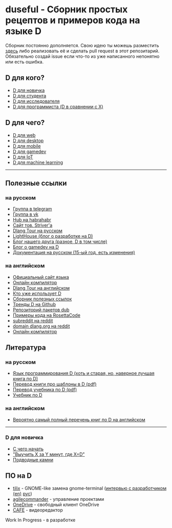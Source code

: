 # duseful - Сборник простых рецептов и примеров кода на языке D

Сборник постоянно дополняется. Свою идею ты можешь разместить
[здесь](https://github.com/deviator/duseful/issues/new) либо
реализовать её и сделать pull request в этот репозитарий. Обязательно
создай issue если что-то из уже написанного непонятно или есть
ошибка.

## D для кого?

* [D для новичка](#d-для-новичка)
* [D для студента][student]
* [D для исследователя][researcher]
* [D для программиста (D в сравнении с X)][comparison]

## D для чего?

* [D для web][web]
* [D для desktop][desktop]
* [D для mobile][mobile]
* [D для gamedev][gamedev]
* [D для IoT][iot]
* [D для machine learning][ml]

---

## Полезные ссылки

### на русском

* [Группа в telegram](https://t.me/dlangru)
* [Группа в vk](https://vk.com/vk_dlang)
* [Hub на habrahabr](https://habrahabr.ru/hub/d/)
* [Сайт тов. Striver'а](http://striver00.ru/D/)
* [Dlang Tour на русском](https://tour.dlang.org/tour/ru/welcome/welcome-to-d)
* [LightHouse (блог о разработке на D)](https://lhs-blog.info/)
* [Блог нашего друга (разное, D в том числе)](http://progcode.ru/)
* [Блог о gamedev на D](http://dlanggamedev.blogspot.ru/)
* [Документация на русском (15-ый год, есть изменения)](https://wiki.dlang.org/Reading_the_documentation_(in_Russian))

### на английском

* [Официальный сайт языка](http://dlang.org)
* [Онлайн компилятор](https://run.dlang.io/)
* [Dlang Tour на английском](https://tour.dlang.org/tour/en/welcome/welcome-to-d)
* [Кто уже использует D](https://dlang.org/orgs-using-d.html)
* [Сборник полезных ссылок](https://github.com/zhaopuming/awesome-d)
* [Тренды D на Github](https://github.com/trending?l=d)
* [Репозиторий пакетов dub](http://code.dlang.org)
* [Примеры кода на RosettaCode](http://rosettacode.org/wiki/Category:D)
* [subreddit на reddit](https://www.reddit.com/r/dlang/)
* [domain dlang.org на reddit](https://www.reddit.com/domain/dlang.org/)
* [Онлайн компилятор](https://d.godbolt.org/)

## Литература

### на русском

* [Язык программирования D (хоть и старая, но, наверное лучшая книга по D)](https://www.ozon.ru/context/detail/id/14132948/)
* [Перевод книги про шаблоны в D (pdf)](http://striver00.ru/D/files/%D0%A8%D0%B0%D0%B1%D0%BB%D0%BE%D0%BD%D1%8B_D_ru.pdf)
* [Перевод учебника по D (pdf)](http://striver00.ru/D/files/D-tutorialspoint_ru.pdf)
* [Учебник по D](http://dlang.ru/book)

### на английском

* [Вероятно самый полный перечень книг по D на английском](https://wiki.dlang.org/Books)

---

### D для новичка

* [С чего начать][begin]
* ["Выучить X за Y минут, где X=D"][xiny]
* [Подводные камни][unobvious]

## ПО на D

* [tilix](https://gnunn1.github.io/tilix-web/) - GNOME-like замена gnome-terminal ([интервью с разработчиком (en)](https://dlang.org/blog/2017/08/11/on-tilix-and-d-an-interview-with-gerald-nunn/) [рус](http://progcode.ru/2017/08/25/%D0%BE-tilix-%D0%B8-d-%D0%B8%D0%BD%D1%82%D0%B5%D1%80%D0%B2%D1%8C%D1%8E-%D1%81-%D0%B3%D0%B5%D1%80%D0%B0%D0%BB%D1%8C%D0%B4%D0%BE%D0%BC-%D0%BD%D0%B0%D0%BD%D0%BD%D0%BE%D0%BC/))
* [agilecommander](https://agilecommander.com/) - управление проектами
* [OneDrive](https://github.com/skilion/onedrive) - свободный клиент OneDrive
* [CAFE](https://github.com/aoitofu/CAFE) - видеоредактор

Work In Progress - в разработке

[begin]:      manuals/begin.md
[xiny]:       manuals/xiny.md
[unobvious]:  manuals/unobvious
[comparison]: manuals/comparison
[web]:        manuals/web
[desktop]:    manuals/desktop
[mobile]:     manuals/mobile
[gamedev]:    manuals/gamedev
[iot]:        manuals/iot
[ml]:         manuals/ml

[student]:    manuals/student.md
[researcher]: manuals/researcher.md
